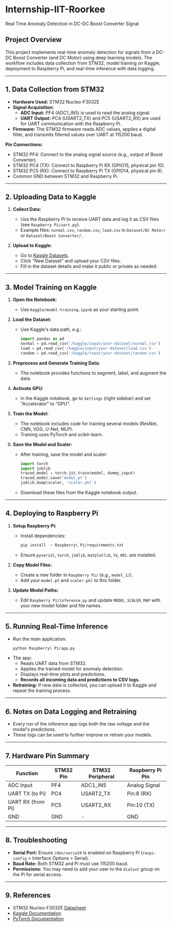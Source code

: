 # Internship-IIT-Roorkee
Real Time Anomaly Detection in DC-DC Boost Converter Signal

## Project Overview

This project implements real-time anomaly detection for signals from a DC-DC Boost Converter (and DC Motor) using deep learning models. The workflow includes data collection from STM32, model training on Kaggle, deployment to Raspberry Pi, and real-time inference with data logging.

---

## 1. Data Collection from STM32

- **Hardware Used:** STM32 Nucleo-F303ZE
- **Signal Acquisition:**
  - **ADC Input:** PF4 (ADC1_IN5) is used to read the analog signal.
  - **UART Output:** PC4 (USART2_TX) and PC5 (USART2_RX) are used for UART communication with the Raspberry Pi.
- **Firmware:** The STM32 firmware reads ADC values, applies a digital filter, and transmits filtered values over UART at 115200 baud.

**Pin Connections:**
- STM32 PF4: Connect to the analog signal source (e.g., output of Boost Converter).
- STM32 PC4 (TX): Connect to Raspberry Pi RX (GPIO15, physical pin 10).
- STM32 PC5 (RX): Connect to Raspberry Pi TX (GPIO14, physical pin 8).
- Common GND between STM32 and Raspberry Pi.

---

## 2. Uploading Data to Kaggle

1. **Collect Data:**
   - Use the Raspberry Pi to receive UART data and log it as CSV files (see `Raspberry Pi/uart.py`).
   - Example files: `normal.csv`, `random.csv`, `load.csv` in `Dataset/DC Motor/` or `Dataset/Boost Converter/`.

2. **Upload to Kaggle:**
   - Go to [Kaggle Datasets](https://www.kaggle.com/datasets).
   - Click "New Dataset" and upload your CSV files.
   - Fill in the dataset details and make it public or private as needed.

---

## 3. Model Training on Kaggle

1. **Open the Notebook:**
   - Use `Kaggle/model-training.ipynb` as your starting point.

2. **Load the Dataset:**
   - Use Kaggle's data path, e.g.:
     ```python
     import pandas as pd
     normal = pd.read_csv('/kaggle/input/your-dataset/normal.csv')
     load = pd.read_csv('/kaggle/input/your-dataset/load.csv')
     random = pd.read_csv('/kaggle/input/your-dataset/random.csv')
     ```

3. **Preprocess and Generate Training Data:**
   - The notebook provides functions to segment, label, and augment the data.

4. **Activate GPU:**
   - In the Kaggle notebook, go to `Settings` (right sidebar) and set "Accelerator" to "GPU".

5. **Train the Model:**
   - The notebook includes code for training several models (ResNet, CNN, VGG, U-Net, MLP).
   - Training uses PyTorch and scikit-learn.

6. **Save the Model and Scaler:**
   - After training, save the model and scaler:
     ```python
     import torch
     import joblib
     traced_model = torch.jit.trace(model, dummy_input)
     traced_model.save('model.pt')
     joblib.dump(scaler, 'scaler.pkl')
     ```
   - Download these files from the Kaggle notebook output.

---

## 4. Deploying to Raspberry Pi

1. **Setup Raspberry Pi:**
   - Install dependencies:
     ```bash
     pip install -r Raspberry\ Pi/requirements.txt
     ```
   - Ensure `pyserial`, `torch`, `joblib`, `matplotlib`, `tk`, etc. are installed.

2. **Copy Model Files:**
   - Create a new folder in `Raspberry Pi/` (e.g., `model_1/`).
   - Add your `model.pt` and `scaler.pkl` to this folder.

3. **Update Model Paths:**
   - Edit `Raspberry Pi/inference.py` and update `MODEL_SCALER_MAP` with your new model folder and file names.

---

## 5. Running Real-Time Inference

- Run the main application:
  ```bash
  python Raspberry\ Pi/app.py
  ```
- The app:
  - Reads UART data from STM32.
  - Applies the trained model for anomaly detection.
  - Displays real-time plots and predictions.
  - **Records all incoming data and predictions to CSV logs.**
- **Retraining:** If new data is collected, you can upload it to Kaggle and repeat the training process.

---

## 6. Notes on Data Logging and Retraining

- Every run of the inference app logs both the raw voltage and the model's predictions.
- These logs can be used to further improve or retrain your models.

---

## 7. Hardware Pin Summary

| Function         | STM32 Pin | STM32 Peripheral | Raspberry Pi Pin |
|------------------|-----------|------------------|------------------|
| ADC Input        | PF4       | ADC1_IN5         | Analog Signal    |
| UART TX (to Pi)  | PC4       | USART2_TX        | Pin:8 (RX)       |
| UART RX (from Pi)| PC5       | USART2_RX        | Pin:10 (TX)      |
| GND              | GND       | -                | GND              |

---

## 8. Troubleshooting

- **Serial Port:** Ensure `/dev/serial0` is enabled on Raspberry Pi (`raspi-config` > Interface Options > Serial).
- **Baud Rate:** Both STM32 and Pi must use 115200 baud.
- **Permissions:** You may need to add your user to the `dialout` group on the Pi for serial access.

---

## 9. References

- STM32 Nucleo-F303ZE [Datasheet](https://www.st.com/en/evaluation-tools/nucleo-f303ze.html)
- [Kaggle Documentation](https://www.kaggle.com/docs)
- [PyTorch Documentation](https://pytorch.org/docs/stable/index.html)
